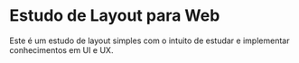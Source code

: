 # Estudo de Layout para Web 
Este é um estudo de layout simples com o intuito de estudar e implementar conhecimentos em UI e UX.
